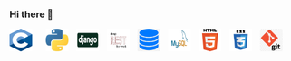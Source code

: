 ### Hi there 👋

<div>
    <img src="c.png" alt="C language" width="40" height="40" style=" margin-right: 20px; padding-bottom: 20px;">
    <img src="python.jpeg" alt="Python" width="40" height="40" style=" margin-right: 10px; padding-bottom: 20px;">
    <img src="django.jpg" alt="Django" width="40" height="40" style=" margin-right: 10px; padding-bottom: 20px;">
    <img src="DRF logo.png" alt="DRF" width="40" height="40" style=" margin-right: 10px; padding-bottom: 20px;">
    <img src="database.png" alt="Database" width="40" height="40" style=" margin-right: 10px; padding-bottom: 20px;">
    <img src="Mysql.png" alt="Mysql" width="40" height="40" style=" margin-right: 10px; padding-bottom: 20px;">
    <img src="HTML.png" alt="HTML" width="40" height="40" style=" margin-right: 10px; padding-bottom: 20px;">
    <img src="CSS.png" alt="CSS" width="40" height="40" style=" margin-right: 10px; padding-bottom: 20px;">
    <img src="git.png" alt="Git" width="40" height="40" style=" margin-right: 10px; padding-bottom: 20px;">
</div>


<!--
**usamaalzomor/usamaalzomor** is a ✨ _special_ ✨ repository because its `README.md` (this file) appears on your GitHub profile.

Here are some ideas to get you started:

- 🔭 I’m currently working on ...
- 🌱 I’m currently learning ...
- 👯 I’m looking to collaborate on ...
- 🤔 I’m looking for help with ...
- 💬 Ask me about ...
- 📫 How to reach me: ...
- 😄 Pronouns: ...
- ⚡ Fun fact: ...
-->
